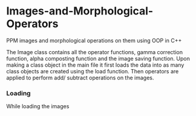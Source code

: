# Images-and-Morphological-Operators
PPM images and morphological operations on them using OOP in C++

The Image class contains all the operator functions, gamma correction
function, alpha composting function and the image saving function. Upon making a class object
in the main file it first loads the data into as many class objects are created using the load
function. Then operators are applied to perform add/ subtract operations on the images.

### Loading

While loading the images 
